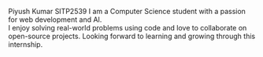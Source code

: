 Piyush Kumar
SITP2539
I am a Computer Science student with a passion for web development and AI.  
I enjoy solving real-world problems using code and love to collaborate on open-source projects.
Looking forward to learning and growing through this internship.
